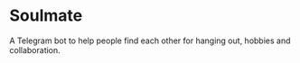 # Soulmate

A Telegram bot to help people find each other for hanging out, hobbies and collaboration.
